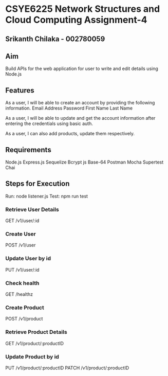 # CSYE6225 Network Structures and Cloud Computing Assignment-4

## Srikanth Chilaka - 002780059

## Aim
Build APIs for the web application for user to write and edit details using Node.js
## Features
As a user, I will be able to create an account by providing the following information.
    Email Address
    Password
    First Name
    Last Name

As a user, I will be able to update and get the account information after entering the credentials using basic auth.

As a user, I can also add products, update them respectively.
## Requirements

Node.js
Express.js
Sequelize
Bcrypt js
Base-64
Postman
Mocha
Supertest
Chai

## Steps for Execution
Run: node listener.js
Test: npm run test

### Retrieve User Details
GET /v1/user/:id

### Create User
POST /v1/user

### Update User by id
PUT /v1/user/:id

### Check health
GET /healthz

### Create Product
POST /v1/product

### Retrieve Product Details
GET /v1/product/:productID

### Update Product by id
PUT /v1/product/:productID
PATCH /v1/product/:productID

